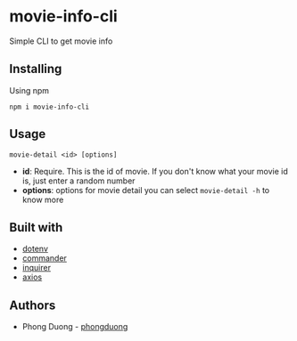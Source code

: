 # movie-info-cli
Simple CLI to get movie info

## Installing
Using npm 

`npm i movie-info-cli`

## Usage

`movie-detail <id> [options]`

+ **id**: Require. This is the id of movie. If you don't know what your movie id is, just enter a random number
+ **options**: options for movie detail you can select `movie-detail -h` to know more

## Built with
+ [dotenv](https://github.com/motdotla/dotenv)
+ [commander](https://github.com/tj/commander.js)
+ [inquirer](https://github.com/SBoudrias/Inquirer.js)
+ [axios](https://github.com/axios/axios)

## Authors
+ Phong Duong - [phongduong](https://github.com/phongduong)